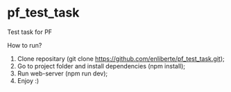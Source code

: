 # pf_test_task
Test task for PF

How to run?
1) Clone repositary (git clone https://github.com/enliberte/pf_test_task.git);
2) Go to project folder and install dependencies (npm install);
3) Run web-server (npm run dev);
4) Enjoy :)
